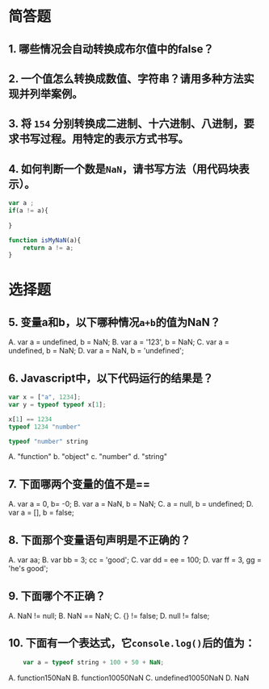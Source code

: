 # 简答题
## 1. 哪些情况会自动转换成布尔值中的false？
## 2. 一个值怎么转换成数值、字符串？请用多种方法实现并列举案例。
## 3. 将 `154` 分别转换成二进制、十六进制、八进制，要求书写过程。用特定的表示方式书写。
## 4. 如何判断一个数是`NaN`，请书写方法（用代码块表示）。 

```js
var a ;
if(a != a){
    
}

function isMyNaN(a){
    return a != a;
}
```

# 选择题
## 5. 变量a和b，以下哪种情况`a+b`的值为NaN？
A. var a = undefined, b = NaN;
B. var a = '123', b = NaN;
C. var a = undefined, b = NaN;
D. var a = NaN, b = 'undefined';

## 6. Javascript中，以下代码运行的结果是？

```js
var x = ["a", 1234];
var y = typeof typeof x[1];

x[1] == 1234
typeof 1234 "number"

typeof "number" string
```

A. "function"
b. "object"
c. "number"
d. "string"

## 7. 下面哪两个变量的值不是==
A. var a = 0, b= -0;
B. var a = NaN, b = NaN;
C. a = null, b = undefined;
D. var a = [], b = false;

## 8. 下面那个变量语句声明是不正确的？
A. var aa;
B. var bb = 3; cc = 'good';
C. var dd = ee = 100;
D. var ff = 3, gg = 'he's good';

## 9. 下面哪个不正确？
A. NaN != null;
B. NaN == NaN;
C. {} != false;
D. null != false;

## 10. 下面有一个表达式，它`console.log()`后的值为：

```js
    var a = typeof string + 100 + 50 + NaN;
```

A. function150NaN
B. function10050NaN
C. undefined10050NaN
D. NaN